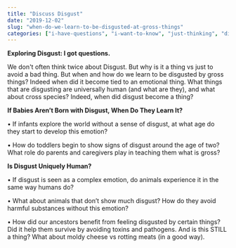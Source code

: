 ```yaml
---
title: "Discuss Disgust"
date: "2019-12-02"
slug: "when-do-we-learn-to-be-disgusted-at-gross-things"
categories: ["i-have-questions", "i-want-to-know", "just-thinking", "disgust"]
---
```


<!-- wp:paragraph -->
<p class=""><strong>Exploring Disgust: I got questions.</strong></p>
<!-- /wp:paragraph -->

<!-- wp:paragraph -->
<p class="">We don't often think twice about Disgust.  But why is it a thing vs just to avoid a bad thing. But when and how do we learn to be disgusted by gross things?   Indeed when did it become tied to an emotional thing.  What things that are disgusting are universally human (and what are they), and what about cross species?   Indeed, when did disgust become a thing?</p>
<!-- /wp:paragraph -->

<!-- wp:paragraph -->
<p class=""><strong>If Babies Aren’t Born with Disgust, When Do They Learn It?</strong></p>
<!-- /wp:paragraph -->

<!-- wp:paragraph -->
<p class="">• If infants explore the world without a sense of disgust, at what age do they start to develop this emotion?</p>
<!-- /wp:paragraph -->

<!-- wp:paragraph -->
<p class="">• How do toddlers begin to show signs of disgust around the age of two? What role do parents and caregivers play in teaching them what is gross?</p>
<!-- /wp:paragraph -->

<!-- wp:paragraph -->
<p class=""><strong>Is Disgust Uniquely Human?</strong></p>
<!-- /wp:paragraph -->

<!-- wp:paragraph -->
<p class="">• If disgust is seen as a complex emotion, do animals experience it in the same way humans do?</p>
<!-- /wp:paragraph -->

<!-- wp:paragraph -->
<p class="">• What about animals that don’t show much disgust? How do they avoid harmful substances without this emotion?</p>
<!-- /wp:paragraph -->

<!-- wp:paragraph -->
<p class="">• How did our ancestors benefit from feeling disgusted by certain things? Did it help them survive by avoiding toxins and pathogens.  And is this STILL a thing?  What about moldy cheese vs rotting meats (in a good way).  </p>
<!-- /wp:paragraph -->
